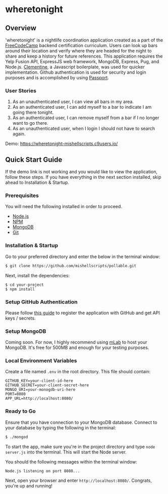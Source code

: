 # wheretonight


## Overview

'wheretonight' is a nightlife coordination application created as a part of the [FreeCodeCamp](https://www.freecodecamp.com/) backend certification curriculum.
Users can look up bars around their location and verify where they are headed for the night to share and keep a history for future references. 
This application requires the Yelp Fusion API, ExpressJS web framework, MongoDB, Express, Pug, and Node.js. [Clementine](http://www.clementinejs.com/), a Javascript boilerplate, was used for quicker implementation. 
Github authentication is used for security and login purposes and is accomplished by using [Passport](http://passportjs.org/). 

### User Stories
1) As an unauthenticated user, I can view all bars in my area.
2) As an authenticated user, I can add myself to a bar to indicate I am going there tonight.
3) As an authenticated user, I can remove myself from a bar if I no longer want to go there.
4) As an unauthenticated user, when I login I should not have to search again.

Demo: https://wheretonight-mishellscripts.c9users.io/


## Quick Start Guide

If the demo link is not working and you would like to view the application, follow these steps. If you have everything in the next section installed, skip ahead to Installation & Startup. 

### Prerequisites

You will need the following installed in order to proceed.

- [Node.js](https://nodejs.org/)
- [NPM](https://nodejs.org/)
- [MongoDB](http://www.mongodb.org/)
- [Git](https://git-scm.com/)

### Installation & Startup

Go to your preferred directory and enter the below in the terminal window:

```bash
$ git clone https://github.com/mishellscripts/pollable.git
```

Next, install the dependencies:

```
$ cd your-project
$ npm install
```


### Setup GitHub Authentication

Please follow [this guide](http://www.clementinejs.com/tutorials/tutorial-passport.html#GitHubAppSetup) to register the application with GitHub and get API keys / secrets.

### Setup MongoDB

Coming soon. For now, I highly recommend using [mLab](https://mlab.com/) to host your MongoDB. It's free for 500MB and enough for your testing purposes.

### Local Environment Variables

Create a file named `.env` in the root directory. This file should contain:

```
GITHUB_KEY=your-client-id-here
GITHUB_SECRET=your-client-secret-here
MONGO_URI=your-monogdb-uri-here
PORT=8080
APP_URL=http://localhost:8080/
```

### Ready to Go

Ensure that you have connection to your MongoDB database. Connect to your database by typing the following in the terminal:

```bash
$ ./mongod
```

To start the app, make sure you're in the project directory and type `node server.js` into the terminal. This will start the Node server.

You should the following messages within the terminal window:

```
Node.js listening on port 8080...
```

Next, open your browser and enter `http://localhost:8080/`. Congrats, you're up and running!
